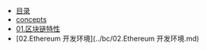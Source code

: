 - [目录](../catalog.md)
- [concepts](../bc/concepts.md)
- [01.区块链特性](../bc/01.区块链特性.md)
- [02.Ethereum 开发环境](../bc/02.Ethereum 开发环境.md)
